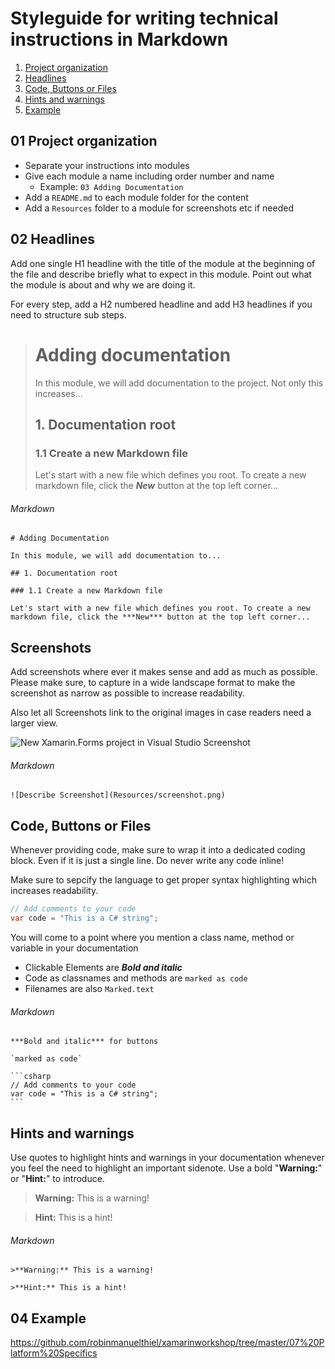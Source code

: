 # Styleguide for writing technical instructions in Markdown

1. [Project organization](README.md#01-project-organization)
1. [Headlines](README.md#02-headlines)
1. [Code, Buttons or Files](README.md#03-Code,-Buttons-or-Files)
1. [Hints and warnings](README.md#04-Hints-and-warnings)
1. [Example](README.md#05-Example)


## 01 Project organization

- Separate your instructions into modules
- Give each module a name including order number and name
  - Example: `03 Adding Documentation`
- Add a `README.md` to each module folder for the content
- Add a `Resources` folder to a module for screenshots etc if needed

## 02 Headlines

Add one single H1 headline with the title of the module at the beginning of the file and describe briefly what to expect in this module. Point out what the module is about and why we are doing it.

For every step, add a H2 numbered headline and add H3 headlines if you need to structure sub steps.


> # Adding documentation
> In this module, we will add documentation to the project. Not only this increases...
> 
> ## 1. Documentation root
> ### 1.1 Create a new Markdown file
> Let's start with a new file which defines you root. To create a new markdown file, click the ***New*** button at the top left corner...

###### Markdown

```
# Adding Documentation

In this module, we will add documentation to...

## 1. Documentation root

### 1.1 Create a new Markdown file

Let's start with a new file which defines you root. To create a new markdown file, click the ***New*** button at the top left corner... 
```

## Screenshots

Add screenshots where ever it makes sense and add as much as possible. Please make sure, to capture in a wide landscape format to make the screenshot as narrow as possible to increase readability.

Also let all Screenshots link to the original images in case readers need a larger view.

![New Xamarin.Forms project in Visual Studio Screenshot](https://raw.githubusercontent.com/robinmanuelthiel/xamarinworkshop/master/Misc/vsnewxamarinformsproject.png)

###### Markdown

```
![Describe Screenshot](Resources/screenshot.png)
```

## Code, Buttons or Files

Whenever providing code, make sure to wrap it into a dedicated coding block. Even if it is just a single line. Do never write any code inline!

Make sure to sepcify the language to get proper syntax highlighting which increases readability.

```csharp
// Add comments to your code
var code = "This is a C# string";
```

You will come to a point where you mention a class name, method or variable in your documentation

- Clickable Elements are ***Bold and italic***
- Code as classnames and methods are `marked as code`
- Filenames are also `Marked.text`

###### Markdown

<pre><code>***Bold and italic*** for buttons

`marked as code`

```csharp
// Add comments to your code
var code = "This is a C# string";
```</code></pre>

## Hints and warnings

Use quotes to highlight hints and warnings in your documentation whenever you feel the need to highlight an important sidenote. Use a bold "**Warning:**" or "**Hint:**" to introduce.

>**Warning:** This is a warning!

>**Hint:** This is a hint!

###### Markdown

```
>**Warning:** This is a warning!

>**Hint:** This is a hint!
```

## 04 Example
https://github.com/robinmanuelthiel/xamarinworkshop/tree/master/07%20Platform%20Specifics
